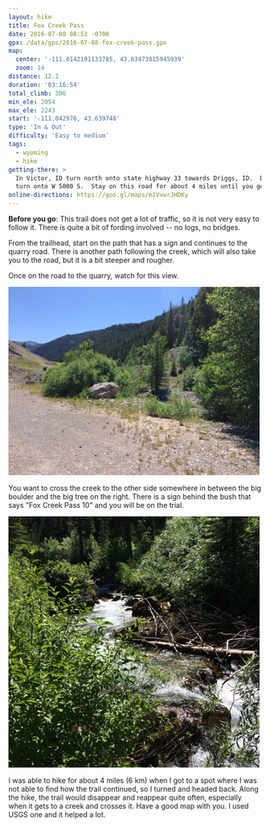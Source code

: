 ```yaml
---
layout: hike
title: Fox Creek Pass
date: 2016-07-08 08:53 -0700
gpx: /data/gps/2016-07-08-fox-creek-pass.gpx
map:
  center: '-111.0142191133785, 43.63473815945939'
  zoom: 14
distance: 12.1
duration: '03:16:54'
total_climb: 306
min_ele: 2054
max_ele: 2243
start: '-111.042976, 43.639748'
type: 'In & Out'
difficulty: 'Easy to medium'
tags:
  - wyoming
  - hike
getting-there: >
  In Victor, ID turn north onto state highway 33 towards Driggs, ID.  Drive for about 3.3 miles and
  turn onto W 5000 S.  Stay on this road for about 4 miles until you get to the parking lot.
online-directions: https://goo.gl/maps/m1VxwrJHDKy
---
```


__Before you go__: This trail does not get a lot of traffic, so it is not very easy to follow it.
There is quite a bit of fording involved -- no logs, no bridges.

From the trailhead, start on the path that has a sign and continues to the quarry road. There is
another path following the creek, which will also take you to the road, but it is a bit steeper and
rougher.

Once on the road to the quarry, watch for this view.

<img src="/images/160708-first-ford.jpg" width="500" alt="First ford"/>

You want to cross the creek to the other side somewhere in between the big boulder and the big tree
on the right.  There is a sign behind the bush that says "Fox Creek Pass 10" and you will be on the
trial.

<img src="/images/160708-fox-creek.jpg" width="500" alt="Fox Creek"/>

I was able to hike for about 4 miles (6 km) when I got to a spot where I was not able to find how
the trail continued, so I turned and headed back.  Along the hike, the trail would disappear and
reappear quite often, especially when it gets to a creek and crosses it.  Have a good map with you.
I used USGS one and it helped a lot.
